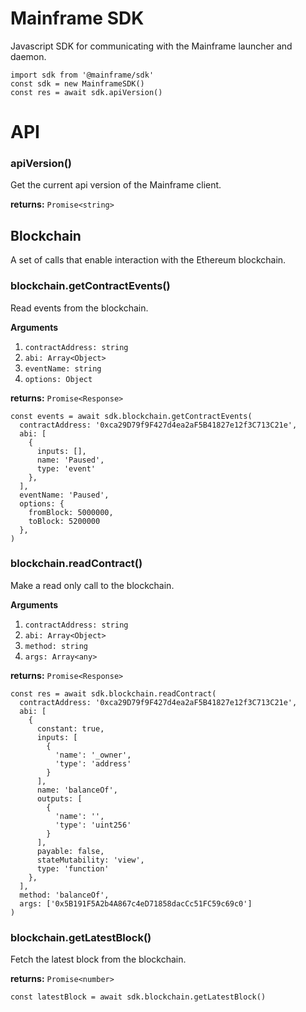 # Mainframe SDK

Javascript SDK for communicating with the Mainframe launcher and daemon.

```
import sdk from '@mainframe/sdk'
const sdk = new MainframeSDK()
const res = await sdk.apiVersion()
```

# API

### apiVersion()

Get the current api version of the Mainframe client.

**returns:** `Promise<string>`

## Blockchain

A set of calls that enable interaction with the Ethereum blockchain.

### blockchain.getContractEvents()

Read events from the blockchain.

**Arguments**

1. `contractAddress: string`
1. `abi: Array<Object>`
1. `eventName: string`
1. `options: Object`

**returns:** `Promise<Response>`

```
const events = await sdk.blockchain.getContractEvents(
  contractAddress: '0xca29D79f9F427d4ea2aF5B41827e12f3C713C21e',
  abi: [
    {
      inputs: [],
      name: 'Paused',
      type: 'event'
    },
  ],
  eventName: 'Paused',
  options: {
    fromBlock: 5000000,
    toBlock: 5200000
  },
)
```

### blockchain.readContract()

Make a read only call to the blockchain.

**Arguments**

1. `contractAddress: string`
2. `abi: Array<Object>`
3. `method: string`
4. `args: Array<any>`

**returns:** `Promise<Response>`

```
const res = await sdk.blockchain.readContract(
  contractAddress: '0xca29D79f9F427d4ea2aF5B41827e12f3C713C21e',
  abi: [
    {
      constant: true,
      inputs: [
        {
          'name': '_owner',
          'type': 'address'
        }
      ],
      name: 'balanceOf',
      outputs: [
        {
          'name': '',
          'type': 'uint256'
        }
      ],
      payable: false,
      stateMutability: 'view',
      type: 'function'
    },
  ],
  method: 'balanceOf',
  args: ['0x5B191F5A2b4A867c4eD71858dacCc51FC59c69c0']
)
```

### blockchain.getLatestBlock()

Fetch the latest block from the blockchain.

**returns:** `Promise<number>`

```
const latestBlock = await sdk.blockchain.getLatestBlock()
```
